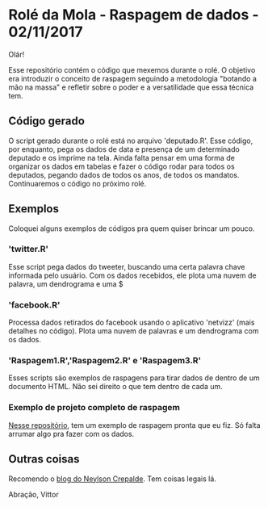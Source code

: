# Rolé da Mola -  Raspagem de dados - 02/11/2017

Olár! 

Esse repositório contém o código que mexemos durante o rolé. O objetivo era introduzir o conceito de raspagem seguindo a metodologia "botando a mão na massa" e refletir
sobre o poder e a versatilidade que essa técnica tem.

## Código gerado
O script gerado durante o rolé está no arquivo 'deputado.R'. Esse código, por enquanto, pega os dados de data e presença de um determinado deputado e os imprime na tela.
Ainda falta pensar em uma forma de organizar os dados em tabelas e fazer o código rodar para todos os deputados, pegando dados de todos os anos, de todos os mandatos. 
Continuaremos o código no próximo rolé.                        

## Exemplos
Coloquei alguns exemplos de códigos pra quem quiser brincar um pouco.

### 'twitter.R'
Esse script pega dados do tweeter, buscando uma certa palavra chave informada pelo usuário. Com os dados recebidos, ele plota uma nuvem de palavra, um dendrograma e uma $

### 'facebook.R'
Processa dados retirados do facebook usando o aplicativo 'netvizz' (mais detalhes no código). Plota uma nuvem de palavras e um dendrograma com os dados.

### 'Raspagem1.R','Raspagem2.R' e 'Raspagem3.R'
Esses scripts são exemplos de raspagens para tirar dados de dentro de um documento HTML. Não sei direito o que tem dentro de cada um.

### Exemplo de projeto completo de raspagem
[Nesse repositório](https://github.com/vittorfp/Wiki-Scrapping), tem um exemplo de raspagem pronta que eu fiz. Só falta arrumar algo pra fazer com os dados.

## Outras coisas
Recomendo o [blog do Neylson Crepalde](http://neylsoncrepalde.github.io/). Tem coisas legais lá.


Abração,
Vittor

